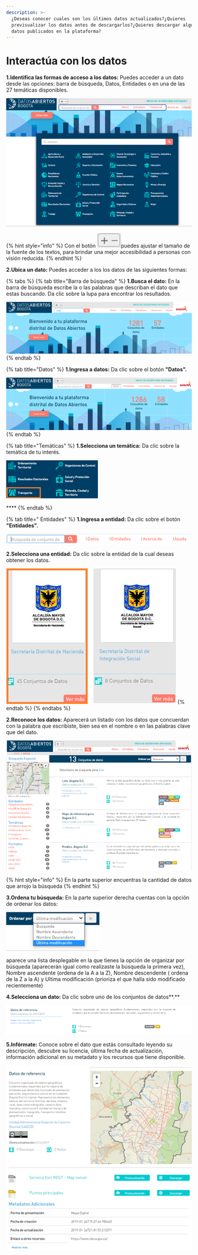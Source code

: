 ```yaml
---
description: >-
  ¿Deseas conocer cuales son los últimos datos actualizados?¿Quieres
  previsualizar los datos antes de descargarlos?¿Quieres descargar alguno de los
  datos publicados en la plataforma?
---
```


# Interactúa con los datos

  **1.Identifica las formas de acceso a los datos:** Puedes acceder a un dato desde las opciones: barra de búsqueda, Datos, Entidades o en una de las 27 temáticas disponibles.

![](../../.gitbook/assets/1.png)

{% hint style="info" %}
Con el botón ![](../../.gitbook/assets/5.png)puedes ajustar el tamaño de la fuente de los textos, para brindar una mejor accesibilidad a personas con visión reducida.
{% endhint %}

**2.Ubica un dato:** Puedes acceder a los los datos de las siguientes formas:

{% tabs %}
{% tab title="Barra de búsqueda" %}
**1.Busca el dato:** En la barra de búsqueda escribe la o las palabras que describan el dato que estas buscando. Da clic sobre la lupa para encontrar los resultados.

![](../../.gitbook/assets/2.png)
{% endtab %}

{% tab title="Datos" %}
**1.Ingresa a datos:** Da clic sobre el botón **"Datos".**

![](../../.gitbook/assets/4.png)
{% endtab %}

{% tab title="Temáticas" %}
**1.Selecciona un temática:** Da clic sobre la temática de tu interés.

![](../../.gitbook/assets/image%20%28127%29.png)

\*\*\*\*
{% endtab %}

{% tab title=" Entidades" %}
**1.Ingresa a  entidad:** Da clic sobre el botón **"Entidades".**

![](../../.gitbook/assets/image%20%2861%29.png)

 **2.Selecciona una entidad:** Da clic sobre la entidad de la cual deseas obtener los datos.

![](../../.gitbook/assets/image%20%2895%29.png)
{% endtab %}
{% endtabs %}

**2.Reconoce los datos:** Aparecerá un listado con los datos que concuerdan con la palabra que escribiste, bien sea en el nombre o en las palabras clave que del dato. 

![](../../.gitbook/assets/3.png)

{% hint style="info" %}
En la parte superior encuentras la cantidad de datos que arrojo la búsqueda 
{% endhint %}

**3.Ordena tu búsqueda:** En la parte superior derecha cuentas con la opción de  ordenar los datos:

![](../../.gitbook/assets/6.png)

aparece una lista desplegable en la que tienes la opción de organizar por búsqueda \(aparecerán igual como realizaste la búsqueda la primera vez\), Nombre ascendente \(ordena de la A a la Z\), Nombre descendente \( ordena de la Z a la A\) y Ultima modificación \(prioriza el que halla sido modificado recientemente\)

**4.Selecciona un dato:** Da clic sobre uno de los conjuntos de datos**.**

![](../../.gitbook/assets/image%20%2875%29.png)

 **5.Infórmate:** Conoce sobre el dato que estás consultado leyendo su descripción, descubre su licencia, última fecha de actualización, información adicional en su metadato y los recursos que tiene disponible.

![](../../.gitbook/assets/image%20%2898%29.png)





